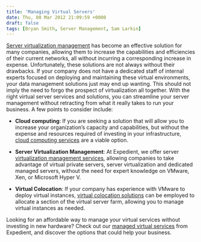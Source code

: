 ```yaml
---
title: 'Managing Virtual Servers'
date: Thu, 08 Mar 2012 21:09:59 +0000
draft: false
tags: [Bryan Smith, Server Management, Sam Larkin]
---
```


[Server virtualization management](https://www.expedient.com/cloud-computing/virtual-instance/ "server virtualization management") has become an effective solution for many companies, allowing them to increase the capabilities and efficiencies of their current networks, all without incurring a corresponding increase in expense. Unfortunately, these solutions are not always without their drawbacks. If your company does not have a dedicated staff of internal experts focused on deploying and maintaining these virtual environments, your data management solutions just may end up wanting. This should not imply the need to forgo the prospect of virtualization all together. With the right virtual server services and solutions, you can streamline your server management without retracting from what it really takes to run your business. A few points to consider include:

*   **Cloud computing**: If you are seeking a solution that will allow you to increase your organization’s capacity and capabilities, but without the expense and resources required of investing in your infrastructure, [cloud computing services](https://www.expedient.com/cloud-computing/) are a viable option.

*   **Server Virtualization Management**: At Expedient, we offer server [virtualization management services](https://www.expedient.com/cloud-computing/virtual-instance/ "virtualization management services"), allowing companies to take advantage of virtual private servers, server virtualization and dedicated managed servers, without the need for expert knowledge on VMware, Xen, or Microsoft Hyper V.

*   **Virtual Colocation**: If your company has experience with VMware to deploy virtual instances, [virtual colocation solutions](https://www.expedient.com/cloud-computing/virtual-colocation/ "virtual colocation solutions") can be employed to allocate a section of the virtual server farm, allowing you to manage virtual instances as needed.

Looking for an affordable way to manage your virtual services without investing in new hardware? Check out our [managed virtual services](https://www.expedient.com/cloud-computing/virtual-colocation/ "managed virtual services") from Expedient, and discover the options that could help your business.
